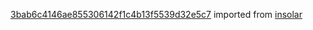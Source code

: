 [3bab6c4146ae855306142f1c4b13f5539d32e5c7](https://github.com/insolar/insolar/commit/3bab6c4146ae855306142f1c4b13f5539d32e5c7) imported from [insolar](https://github.com/insolar/insolar)
